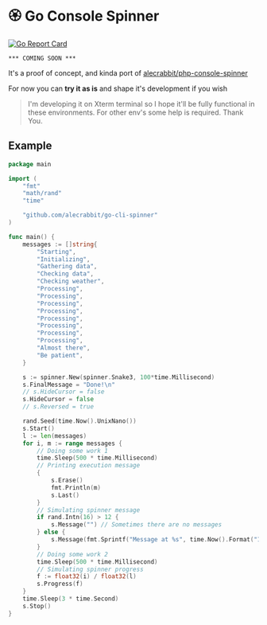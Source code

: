 # 🏵️  Go Console Spinner

[![Go Report Card](https://goreportcard.com/badge/github.com/alecrabbit/go-cli-spinner)](https://goreportcard.com/report/github.com/alecrabbit/go-cli-spinner)

```*** COMING SOON ***```
 
It's a proof of concept, and kinda port of [alecrabbit/php-console-spinner](https://github.com/alecrabbit/php-console-spinner)

For now you can **try it as is** and shape it's development if you wish

> I'm developing it on Xterm terminal so I hope it'll be fully functional in these environments. For other env's some help is required. Thank You.


## Example

```go
package main

import (
    "fmt"
    "math/rand"
    "time"

    "github.com/alecrabbit/go-cli-spinner"
)

func main() {
    messages := []string{
        "Starting",
        "Initializing",
        "Gathering data",
        "Checking data",
        "Checking weather",
        "Processing",
        "Processing",
        "Processing",
        "Processing",
        "Processing",
        "Processing",
        "Processing",
        "Processing",
        "Almost there",
        "Be patient",
    }

    s := spinner.New(spinner.Snake3, 100*time.Millisecond)
    s.FinalMessage = "Done!\n"
    // s.HideCursor = false
    s.HideCursor = false
    // s.Reversed = true

    rand.Seed(time.Now().UnixNano())
    s.Start()
    l := len(messages)
    for i, m := range messages {
        // Doing some work 1
        time.Sleep(500 * time.Millisecond)
        // Printing execution message
        {
            s.Erase()
            fmt.Println(m)
            s.Last()
        }
        // Simulating spinner message
        if rand.Intn(16) > 12 {
            s.Message("") // Sometimes there are no messages
        } else {
            s.Message(fmt.Sprintf("Message at %s", time.Now().Format("15:04:05")))
        }
        // Doing some work 2
        time.Sleep(500 * time.Millisecond)
        // Simulating spinner progress
        f := float32(i) / float32(l)
        s.Progress(f)
    }
    time.Sleep(3 * time.Second)
    s.Stop()
}
``` 